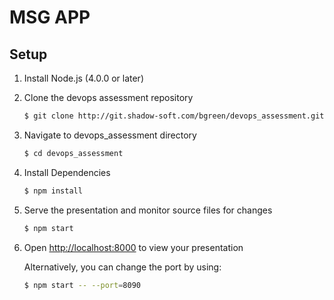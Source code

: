 # MSG APP

## Setup
1. Install Node.js (4.0.0 or later)

1. Clone the devops assessment repository
   ```sh
   $ git clone http://git.shadow-soft.com/bgreen/devops_assessment.git  
   ```

1. Navigate to devops_assessment directory
   ```sh
   $ cd devops_assessment
   ```

1. Install Dependencies
   ```sh
   $ npm install
   ```

1. Serve the presentation and monitor source files for changes
   ```sh
   $ npm start
   ```

1. Open <http://localhost:8000> to view your presentation

   Alternatively, you can change the port by using:
   ```sh
   $ npm start -- --port=8090
   ```
